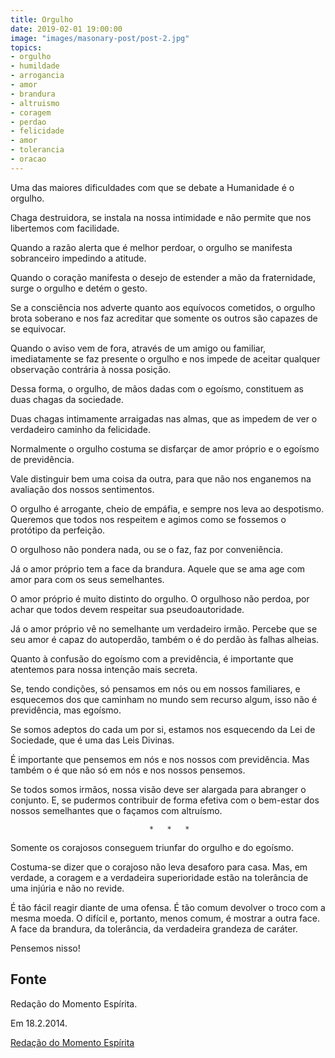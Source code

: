 ```yaml
---
title: Orgulho
date: 2019-02-01 19:00:00
image: "images/masonary-post/post-2.jpg"
topics: 
- orgulho
- humildade
- arrogancia
- amor
- brandura
- altruismo
- coragem
- perdao
- felicidade
- amor
- tolerancia
- oracao
---
```


Uma das maiores dificuldades com que se debate a Humanidade é o orgulho.

Chaga destruidora, se instala na nossa intimidade e não permite que nos
libertemos com facilidade.

Quando a razão alerta que é melhor perdoar, o orgulho se manifesta sobranceiro
impedindo a atitude.

Quando o coração manifesta o desejo de estender a mão da fraternidade, surge o
orgulho e detém o gesto.

Se a consciência nos adverte quanto aos equívocos cometidos, o orgulho brota
soberano e nos faz acreditar que somente os outros são capazes de se equivocar.

Quando o aviso vem de fora, através de um amigo ou familiar, imediatamente se
faz presente o orgulho e nos impede de aceitar qualquer observação contrária à
nossa posição.

Dessa forma, o orgulho, de mãos dadas com o egoísmo, constituem as duas chagas
da sociedade.

Duas chagas intimamente arraigadas nas almas, que as impedem de ver o
verdadeiro caminho da felicidade.

Normalmente o orgulho costuma se disfarçar de amor próprio e o egoísmo de
previdência.

Vale distinguir bem uma coisa da outra, para que não nos enganemos na avaliação
dos nossos sentimentos.

O orgulho é arrogante, cheio de empáfia, e sempre nos leva ao despotismo.
Queremos que todos nos respeitem e agimos como se fossemos o protótipo da
perfeição.

O orgulhoso não pondera nada, ou se o faz, faz por conveniência.

Já o amor próprio tem a face da brandura. Aquele que se ama age com amor para
com os seus semelhantes.

O amor próprio é muito distinto do orgulho. O orgulhoso não perdoa, por achar
que todos devem respeitar sua pseudoautoridade.

Já o amor próprio vê no semelhante um verdadeiro irmão. Percebe que se seu amor
é capaz do autoperdão, também o é do perdão às falhas alheias.

Quanto à confusão do egoísmo com a previdência, é importante que atentemos para
nossa intenção mais secreta.

Se, tendo condições, só pensamos em nós ou em nossos familiares, e esquecemos
dos que caminham no mundo sem recurso algum, isso não é previdência, mas
egoísmo.

Se somos adeptos do cada um por si, estamos nos esquecendo da Lei de Sociedade,
que é uma das Leis Divinas.

É importante que pensemos em nós e nos nossos com previdência. Mas também o é
que não só em nós e nos nossos pensemos.

Se todos somos irmãos, nossa visão deve ser alargada para abranger o conjunto.
E, se pudermos contribuir de forma efetiva com o bem-estar dos nossos
semelhantes que o façamos com altruísmo.

                                   *   *   *

Somente os corajosos conseguem triunfar do orgulho e do egoísmo.

Costuma-se dizer que o corajoso não leva desaforo para casa. Mas, em verdade, a
coragem e a verdadeira superioridade estão na tolerância de uma injúria e não
no revide.

É tão fácil reagir diante de uma ofensa. É tão comum devolver o troco com a
mesma moeda. O difícil e, portanto, menos comum, é mostrar a outra face. A face
da brandura, da tolerância, da verdadeira grandeza de caráter.

Pensemos nisso!

## Fonte
Redação do Momento Espírita.

Em 18.2.2014.

[Redação do Momento Espírita](http://momento.com.br/pt/ler_texto.php?id=4063)

